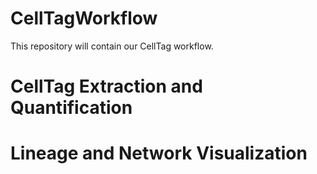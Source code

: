 # CellTagWorkflow
This repository will contain our CellTag workflow.

# CellTag Extraction and Quantification

# Lineage and Network Visualization

